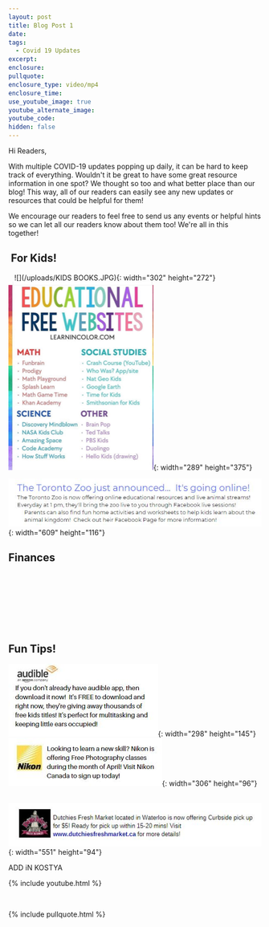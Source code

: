 ```yaml
---
layout: post
title: Blog Post 1
date:
tags:
  - Covid 19 Updates
excerpt:
enclosure:
pullquote:
enclosure_type: video/mp4
enclosure_time:
use_youtube_image: true
youtube_alternate_image:
youtube_code:
hidden: false
---
```


Hi Readers,&nbsp;

With multiple COVID-19 updates popping up daily, it can be hard to keep track of everything. Wouldn't it be great to have some great resource information in one spot? We thought so too and what better place than our blog\! This way, all of our readers can easily see any new updates or resources that could be helpful for them\!

We encourage our readers to feel free to send us any events or helpful hints so we can let all our readers know about them too\! We're all in this together\!&nbsp;

## &nbsp;For Kids\!&nbsp;

&nbsp; &nbsp;![](/uploads/KIDS BOOKS.JPG){: width="302" height="272"}&nbsp;![](/uploads/blog-1--education-websites.png){: width="289" height="375"}

![](/uploads/zoo.JPG){: width="609" height="116"}

## Finances&nbsp;

&nbsp;

&nbsp;

&nbsp;

&nbsp;

## Fun Tips\!&nbsp;

![](/uploads/audible.JPG){: width="298" height="145"}&nbsp;&nbsp;![](/uploads/nikon.JPG){: width="306" height="96"}

&nbsp; &nbsp;![](/uploads/dutchies.JPG){: width="551" height="94"}

ADD iN KOSTYA&nbsp;

{% include youtube.html %}

&nbsp;

{% include pullquote.html %}